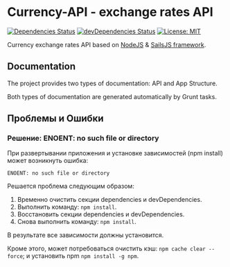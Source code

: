 # Currency-API - exchange rates API
[![Dependencies Status](https://david-dm.org/mvandrew/currency-api.svg)](https://david-dm.org/mvandrew/currency-api) [![devDependencies Status](https://david-dm.org/mvandrew/currency-api/dev-status.svg)](https://david-dm.org/mvandrew/currency-api?type=dev) [![License: MIT](https://img.shields.io/badge/License-MIT-yellow.svg)](https://opensource.org/licenses/MIT)

Currency exchange rates API based on [NodeJS](https://nodejs.org) & [SailsJS framework](http://sailsjs.org).

## Documentation
The project provides two types of documentation: API and App Structure.

Both types of documentation are generated automatically by Grunt tasks.

## Проблемы и Ошибки
### Решение: ENOENT: no such file or directory

При развертывании приложения и установке зависимостей (npm install) может возникнуть ошибка:

```
ENOENT: no such file or directory
```

Решается проблема следующим образом:
1. Временно очистить секции dependencies и devDependencies.
2. Выполнить команду: ```npm install```.
3. Восстановить секции dependencies и devDependencies.
4. Снова выполнить команду: ```npm install```.

В результате все зависимости должны установится.

Кроме этого, может потребоваться очистить кэш: ```npm cache clear --force```; и установить npm ```npm install -g npm```.
